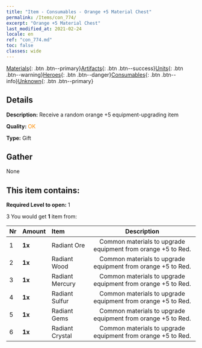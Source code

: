 ```yaml
---
title: "Item - Consumables - Orange +5 Material Chest"
permalink: /Items/con_774/
excerpt: "Orange +5 Material Chest"
last_modified_at: 2021-02-24
locale: en
ref: "con_774.md"
toc: false
classes: wide
---
```

 [Materials](/Items/){: .btn .btn--primary}[Artifacts](/Items/Artifacts/){: .btn .btn--success}[Units](/Items/Units/){: .btn .btn--warning}[Heroes](/Items/Heroes/){: .btn .btn--danger}[Consumables](/Items/Consumables/){: .btn .btn--info}[Unknown](/Items/Unknown/){: .btn .btn--primary}

## Details
 **Description:** Receive a random orange +5 equipment-upgrading item

 **Quality:** <span style="color: #FF8C00">OK</span>

 **Type:** Gift

## Gather

  None

## This item contains:

 **Required Level to open:** 1

 3 You would get **1** item  from:

  | Nr | Amount |     Item    | Description |
  |:---|:-------|:------------|:-----------:|
  | 1 |  **1x** | Radiant Ore | Common materials to upgrade equipment from orange +5 to Red.  | 
  | 2 |  **1x** | Radiant Wood | Common materials to upgrade equipment from orange +5 to Red.  | 
  | 3 |  **1x** | Radiant Mercury | Common materials to upgrade equipment from orange +5 to Red.  | 
  | 4 |  **1x** | Radiant Sulfur | Common materials to upgrade equipment from orange +5 to Red.  | 
  | 5 |  **1x** | Radiant Gems | Common materials to upgrade equipment from orange +5 to Red.  | 
  | 6 |  **1x** | Radiant Crystal | Common materials to upgrade equipment from orange +5 to Red.  | 
